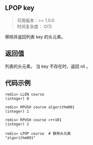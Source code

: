 ## LPOP key
>可用版本：>= 1.0.0 <br/>
>时间复杂度： O(1)

移除并返回列表 key 的头元素。


## 返回值

列表的头元素。 当 key 不存在时，返回 nil 。

## 代码示例

```shell script
redis> LLEN course
(integer) 0

redis> RPUSH course algorithm001
(integer) 1

redis> RPUSH course c++101
(integer) 2

redis> LPOP course  # 移除头元素
"algorithm001"
```